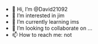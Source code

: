 - 👋 Hi, I’m @David21092
- 👀 I’m interested in jim
- 🌱 I’m currently learning ims
- 💞️ I’m looking to collaborate on ...
- 📫 How to reach me: not

<!---
David21092/David21092 is a ✨ special ✨ repository because its `README.md` (this file) appears on your GitHub profile.
You can click the Preview link to take a look at your changes.
--->
